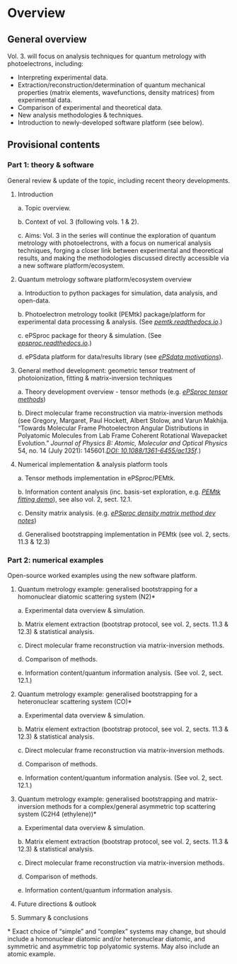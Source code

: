 # Overview

## General overview

Vol. 3. will focus on analysis techniques for quantum metrology with photoelectrons, including:

-   Interpreting experimental data.
-   Extraction/reconstruction/determination of quantum mechanical properties (matrix elements, wavefunctions, density matrices) from experimental data.
-   Comparison of experimental and theoretical data.
-   New analysis methodologies & techniques.
-   Introduction to newly-developed software platform (see below).


## Provisional contents

### Part 1: theory & software

General review & update of the topic, including recent theory developments.

1.  Introduction

    a.  Topic overview.

    b.  Context of vol. 3 (following vols. 1 & 2).

    c.  Aims: Vol. 3 in the series will continue the exploration of quantum metrology with photoelectrons, with a focus on numerical analysis techniques, forging a closer link between experimental and theoretical results, and making the methodologies discussed directly accessible via a new software platform/ecosystem.

2.  Quantum metrology software platform/ecosystem overview

    a.  Introduction to python packages for simulation, data analysis, and open-data.

    b.  Photoelectron metrology toolkit (PEMtk) package/platform for experimental data processing & analysis. (See [*pemtk.readthedocs.io*](https://pemtk.readthedocs.io).)

    c.  ePSproc package for theory & simulation. (See [*epsproc.readthedocs.io*](https://epsproc.readthedocs.io).)

    d.  ePSdata platform for data/results library (see [*ePSdata motivations*](https://phockett.github.io/ePSdata/about.html#Motivation)).

3.  General method development: geometric tensor treatment of
    photoionization, fitting & matrix-inversion techniques

    a.  Theory development overview - tensor methods (e.g. [*ePSproc tensor methods*](https:/epsproc.readthedocs.io/en/latest/methodsgeometric_method_dev_pt3_AFBLM_090620_010920_dev_bk100920.html))

    b.  Direct molecular frame reconstruction via matrix-inversion methods (see Gregory, Margaret, Paul Hockett, Albert Stolow, and Varun Makhija. “Towards Molecular Frame Photoelectron Angular Distributions in Polyatomic Molecules from Lab Frame Coherent Rotational Wavepacket Evolution.” *Journal of Physics B: Atomic, Molecular and Optical Physics* 54, no. 14 (July 2021): 145601.[*DOI: 10.1088/1361-6455/ac135f*](https://doi.org/10.1088/1361-6455/ac135f).)

4.  Numerical implementation & analysis platform tools

    a.  Tensor methods implementation in ePSproc/PEMtk.

    b.  Information content analysis (inc. basis-set exploration, e.g. [*PEMtk fitting demo*](https://pemtk.readthedocs.io/en/latest/fitting/PEMtk_fitting_basis-set_demo_050621_full.html)), see also vol. 2, sect. 12.1.

    c.  Density matrix analysis. (e.g. [*ePSproc density matrix method dev notes*](https://epsproc.readthedocs.io/en/dev/methods/density_mat_notes_demo_300821.html))

    d.  Generalised bootstrapping implementation in PEMtk (see vol. 2, sects. 11.3 & 12.3)

### Part 2: numerical examples

Open-source worked examples using the new software platform.

1.  Quantum metrology example: generalised bootstrapping for a homonuclear diatomic scattering system (N2)\*

    a.  Experimental data overview & simulation.

    b.  Matrix element extraction (bootstrap protocol, see vol. 2, sects. 11.3 & 12.3) & statistical analysis.

    c.  Direct molecular frame reconstruction via matrix-inversion methods.

    d.  Comparison of methods.

    e.  Information content/quantum information analysis. (See vol. 2, sect. 12.1.)

2.  Quantum metrology example: generalised bootstrapping for a heteronuclear scattering system (CO)\*

    a.  Experimental data overview & simulation.

    b.  Matrix element extraction (bootstrap protocol, see vol. 2, sects. 11.3 & 12.3) & statistical analysis.

    c.  Direct molecular frame reconstruction via matrix-inversion methods.

    d.  Comparison of methods.

    e.  Information content/quantum information analysis. (See vol. 2,
         sect. 12.1.)

3.  Quantum metrology example: generalised bootstrapping and
    matrix-inversion methods for a complex/general asymmetric top
    scattering system (C2H4 (ethylene))\*

    a.  Experimental data overview & simulation.

    b.  Matrix element extraction (bootstrap protocol, see vol. 2,
         sects. 11.3 & 12.3) & statistical analysis.

    c.  Direct molecular frame reconstruction via matrix-inversion
         methods.

    d.  Comparison of methods.

    e.  Information content/quantum information analysis.

4.  Future directions & outlook
5.  Summary & conclusions

\* Exact choice of “simple” and “complex” systems may change, but should
include a homonuclear diatomic and/or heteronuclear diatomic, and
symmetric and asymmetric top polyatomic systems. May also include an
atomic example.
